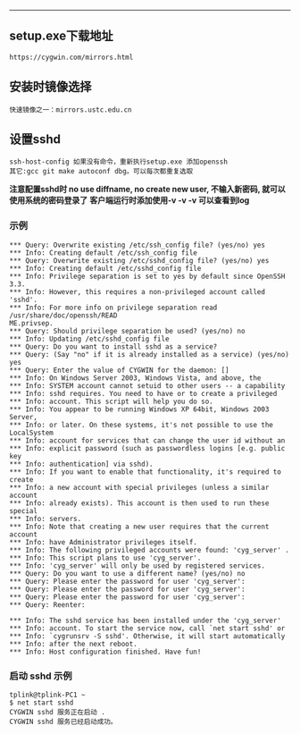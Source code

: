 ---
## setup.exe下载地址
	https://cygwin.com/mirrors.html

## 安装时镜像选择
	快速镜像之一：mirrors.ustc.edu.cn

## 设置sshd
	ssh-host-config 如果没有命令，重新执行setup.exe 添加openssh
	其它:gcc git make autoconf dbg。可以每次都重复选取

**注意配置sshd时 no use diffname, no create new user, 不输入新密码, 就可以使用系统的密码登录了**
**客户端运行时添加使用-v -v -v 可以查看到log**

### 示例
	*** Query: Overwrite existing /etc/ssh_config file? (yes/no) yes
	*** Info: Creating default /etc/ssh_config file
	*** Query: Overwrite existing /etc/sshd_config file? (yes/no) yes
	*** Info: Creating default /etc/sshd_config file
	*** Info: Privilege separation is set to yes by default since OpenSSH 3.3.
	*** Info: However, this requires a non-privileged account called 'sshd'.
	*** Info: For more info on privilege separation read /usr/share/doc/openssh/READ
	ME.privsep.
	*** Query: Should privilege separation be used? (yes/no) no
	*** Info: Updating /etc/sshd_config file
	*** Query: Do you want to install sshd as a service?
	*** Query: (Say "no" if it is already installed as a service) (yes/no) yes
	*** Query: Enter the value of CYGWIN for the daemon: []
	*** Info: On Windows Server 2003, Windows Vista, and above, the
	*** Info: SYSTEM account cannot setuid to other users -- a capability
	*** Info: sshd requires. You need to have or to create a privileged
	*** Info: account. This script will help you do so.
	*** Info: You appear to be running Windows XP 64bit, Windows 2003 Server,
	*** Info: or later. On these systems, it's not possible to use the LocalSystem
	*** Info: account for services that can change the user id without an
	*** Info: explicit password (such as passwordless logins [e.g. public key
	*** Info: authentication] via sshd).
	*** Info: If you want to enable that functionality, it's required to create
	*** Info: a new account with special privileges (unless a similar account
	*** Info: already exists). This account is then used to run these special
	*** Info: servers.
	*** Info: Note that creating a new user requires that the current account
	*** Info: have Administrator privileges itself.
	*** Info: The following privileged accounts were found: 'cyg_server' .
	*** Info: This script plans to use 'cyg_server'.
	*** Info: 'cyg_server' will only be used by registered services.
	*** Query: Do you want to use a different name? (yes/no) no
	*** Query: Please enter the password for user 'cyg_server':
	*** Query: Please enter the password for user 'cyg_server':
	*** Query: Please enter the password for user 'cyg_server':
	*** Query: Reenter:
	
	*** Info: The sshd service has been installed under the 'cyg_server'
	*** Info: account. To start the service now, call `net start sshd' or
	*** Info: `cygrunsrv -S sshd'. Otherwise, it will start automatically
	*** Info: after the next reboot.
	*** Info: Host configuration finished. Have fun!

### 启动 sshd 示例
	tplink@tplink-PC1 ~
	$ net start sshd
	CYGWIN sshd 服务正在启动 .
	CYGWIN sshd 服务已经启动成功。
